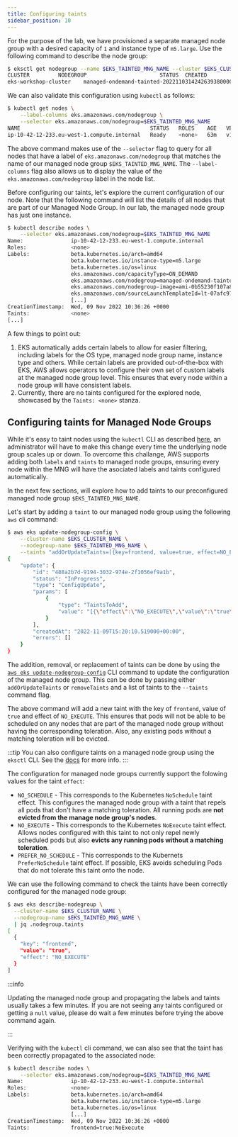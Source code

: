 ```yaml
---
title: Configuring taints
sidebar_position: 10
---
```


For the purpose of the lab, we have provisioned a separate managed node group with a desired capacity of `1` and instance type of `m5.large`. Use the following command to describe the node group: 

```bash
$ eksctl get nodegroup --name $EKS_TAINTED_MNG_NAME --cluster $EKS_CLUSTER_NAME
CLUSTER			NODEGROUP						STATUS	CREATED			MIN SIZE	MAX SIZE	DESIRED CAPACITY	INSTANCE TYPE	IMAGE ID		ASG NAME									TYPE
eks-workshop-cluster	managed-ondemand-tainted-20221103142426393800000006	ACTIVE	2022-11-03T14:24:28Z	1		2		1			m5.large	ami-0b55230f107a87100	eks-managed-ondemand-tainted-20221103142426393800000006-d0c21ef0-8024-f793-52a9-3ed57ca9d457	managed
```

We can also validate this configuration using `kubectl` as follows:

```bash
$ kubectl get nodes \
    --label-columns eks.amazonaws.com/nodegroup \
    --selector eks.amazonaws.com/nodegroup=$EKS_TAINTED_MNG_NAME
NAME                                         STATUS   ROLES    AGE   VERSION               NODEGROUP
ip-10-42-12-233.eu-west-1.compute.internal   Ready    <none>   63m   v1.23.9-eks-ba74326   managed-ondemand-tainted-20221103142426393800000006
```

The above command makes use of the `--selector` flag to query for all nodes that have a label of `eks.amazonaws.com/nodegroup` that matches the name of our managed node group `$EKS_TAINTED_MNG_NAME`. The `--label-columns` flag also allows us to display the value of the `eks.amazonaws.com/nodegroup` label in the node list. 

Before configuring our taints, let's explore the current configuration of our node. Note that the following command will list the details of all nodes that are part of our Managed Node Group. In our lab, the managed node group has just one instance. 

```bash
$ kubectl describe nodes \
    --selector eks.amazonaws.com/nodegroup=$EKS_TAINTED_MNG_NAME
Name:               ip-10-42-12-233.eu-west-1.compute.internal
Roles:              <none>
Labels:             beta.kubernetes.io/arch=amd64
                    beta.kubernetes.io/instance-type=m5.large
                    beta.kubernetes.io/os=linux
                    eks.amazonaws.com/capacityType=ON_DEMAND
                    eks.amazonaws.com/nodegroup=managed-ondemand-tainted-20221103142426393800000006
                    eks.amazonaws.com/nodegroup-image=ami-0b55230f107a87100
                    eks.amazonaws.com/sourceLaunchTemplateId=lt-07afc97c4940b6622
                    [...]
CreationTimestamp:  Wed, 09 Nov 2022 10:36:26 +0000
Taints:             <none>
[...]
```

A few things to point out:
1. EKS automatically adds certain labels to allow for easier filtering, including labels for the OS type, managed node group name, instance type and others. While certain labels are provided out-of-the-box with EKS, AWS allows operators to configure their own set of custom labels at the managed node group level. This ensures that every node within a node group will have consistent labels. 
2. Currently, there are no taints configured for the explored node, showcased by the `Taints: <none>` stanza. 

## Configuring taints for Managed Node Groups

While it's easy to taint nodes using the `kubectl` CLI as described [here](https://kubernetes.io/docs/concepts/scheduling-eviction/taint-and-toleration/#concepts), an administrator will have to make this change every time the underlying node group scales up or down. To overcome this challange, AWS supports adding both `labels` and `taints` to managed node groups, ensuring every node within the MNG will have the asociated labels and taints configured automatically. 

In the next few sections, will explore how to add taints to our preconfigured managed node group `$EKS_TAINTED_MNG_NAME`. 

Let's start by adding a `taint` to our managed node group using the following `aws` cli command: 

```bash hook=configure-taints
$ aws eks update-nodegroup-config \
    --cluster-name $EKS_CLUSTER_NAME \
    --nodegroup-name $EKS_TAINTED_MNG_NAME \
    --taints "addOrUpdateTaints=[{key=frontend, value=true, effect=NO_EXECUTE}]"
{
    "update": {
        "id": "488a2b7d-9194-3032-974e-2f1056ef9a1b",
        "status": "InProgress",
        "type": "ConfigUpdate",
        "params": [
            {
                "type": "TaintsToAdd",
                "value": "[{\"effect\":\"NO_EXECUTE\",\"value\":\"true\",\"key\":\"frontend\"}]"
            }
        ],
        "createdAt": "2022-11-09T15:20:10.519000+00:00",
        "errors": []
    }
}
```

The addition, removal, or replacement of taints can be done by using the [`aws eks update-nodegroup-config`](https://docs.aws.amazon.com/cli/latest/reference/eks/update-nodegroup-config.html) CLI command to update the configuration of the managed node group. This can be done by passing either `addOrUpdateTaints` or `removeTaints` and a list of taints to the `--taints` command flag. 

The above command will add a new taint with the key of `frontend`, value of `true` and effect of `NO_EXECUTE`. This ensures that pods will not be able to be scheduled on any nodes that are part of the managed node group without having the corresponding toleration. Also, any existing pods without a matching toleration will be evicted. 

:::tip
You can also configure taints on a managed node group using the `eksctl` CLI. See the [docs](https://eksctl.io/usage/nodegroup-taints/) for more info.
:::

The configuration for managed node groups currently support the folowing values for the taint `effect`:
* `NO_SCHEDULE` - This corresponds to the Kubernetes `NoSchedule` taint effect. This configures the managed node group with a taint that repels all pods that don't have a matching toleration. All running pods are **not evicted from the manage node group's nodes**.
* `NO_EXECUTE` - This corresponds to the Kubernetes `NoExecute` taint effect. Allows nodes configured with this taint to not only repel newly scheduled pods but also **evicts any running pods without a matching toleration**.
* `PREFER_NO_SCHEDULE` - This corresponds to the Kubernets `PreferNoSchedule` taint effect. If possible, EKS avoids scheduling Pods that do not tolerate this taint onto the node.

We can use the following command to check the taints have been correctly configured for the managed node group:

```bash
$ aws eks describe-nodegroup \
  --cluster-name $EKS_CLUSTER_NAME \
  --nodegroup-name $EKS_TAINTED_MNG_NAME \
  | jq .nodegroup.taints
[
  {
    "key": "frontend",
    "value": "true",
    "effect": "NO_EXECUTE"
  }
]
```

:::info

Updating the managed node group and propagating the labels and taints usually takes a few minutes. If you are not seeing any taints configured or getting a `null` value, please do wait a few minutes before trying the above command again. 

:::

Verifying with the `kubectl` cli command, we can also see that the taint has been correctly propagated to the associated node:

```bash
$ kubectl describe nodes \
    --selector eks.amazonaws.com/nodegroup=$EKS_TAINTED_MNG_NAME
Name:               ip-10-42-12-233.eu-west-1.compute.internal
Roles:              <none>
Labels:             beta.kubernetes.io/arch=amd64
                    beta.kubernetes.io/instance-type=m5.large
                    beta.kubernetes.io/os=linux
                    [...]
CreationTimestamp:  Wed, 09 Nov 2022 10:36:26 +0000
Taints:             frontend=true:NoExecute
```
